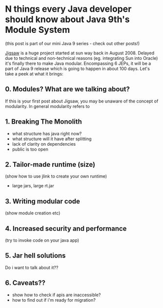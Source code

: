 # N things every Java developer should know about Java 9th's Module System

(this post is part of our mini Java 9 series - check out other posts!)

[Jigsaw](http://openjdk.java.net/projects/jigsaw/) is a huge project started at sun way back in August 2008. Delayed due to technical and non-technical reasons (eg. integrating Sun into Oracle) it's finally there to make Java modular. Encompassing 6 JEPs, it will be a part of Java 9 release which is going to happen in about 100 days. Let's take a peek at what it brings:

## 0. Modules? What are we talking about?

If this is your first post about Jigsaw, you may be unaware of the concept of modularity. In general modularity refers to 


## 1. Breaking The Monolith

- what structure has java right now? 
- what structure will it have after splitting
- lack of clarity on dependencies
- public is too open


## 2. Tailor-made runtime (size)
(show how to use jlink to create your own runtime)
- large jars, large rt.jar

## 3. Writing modular code
(show module creation etc)

## 4. Increased security and performance
(try to invoke code on your java app)

## 5. Jar hell solutions
Do i want to talk about it??

## 6. Caveats??
 - show how to check if apis are inaccessible?
 - how to find out if i'm ready for migration?
 








